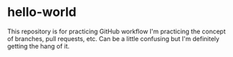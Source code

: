 # hello-world
This repository is for practicing GitHub workflow
I'm practicing the concept of branches, pull requests, etc. Can be a little confusing but I'm definitely getting the hang of it.
